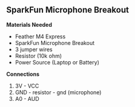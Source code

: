 ## SparkFun Microphone Breakout

**Materials Needed**
* Feather M4 Express
* SparkFun Microphone Breakout
* 3 jumper wires
* Resistor (10k ohm)
* Power Source (Laptop or Battery)

**Connections**
1. 3V - VCC
2. GND - resistor - gnd (microphone)
3. A0 - AUD
